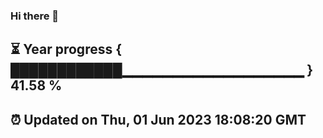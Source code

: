 ### Hi there 👋
⏳ Year progress { ████████████▁▁▁▁▁▁▁▁▁▁▁▁▁▁▁▁▁▁ } 41.58 %
---
⏰ Updated on Thu, 01 Jun 2023 18:08:20 GMT
---
